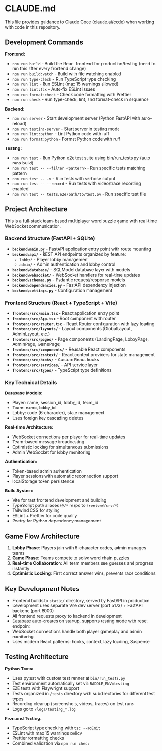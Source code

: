 # CLAUDE.md

This file provides guidance to Claude Code (claude.ai/code) when working with code in this repository.

## Development Commands

**Frontend:**
- `npm run build` - Build the React frontend for production/testing (need to run this after every frontend change)
- `npm run build:watch` - Build with file watching enabled
- `npm run type-check` - Run TypeScript type checking
- `npm run lint` - Run ESLint (max 15 warnings allowed)
- `npm run lint:fix` - Auto-fix ESLint issues
- `npm run format:check` - Check code formatting with Prettier
- `npm run check` - Run type-check, lint, and format-check in sequence

**Backend:**
- `npm run server` - Start development server (Python FastAPI with auto-reload)
- `npm run testing-server` - Start server in testing mode
- `npm run lint:python` - Lint Python code with ruff
- `npm run format:python` - Format Python code with ruff

**Testing:**
- `npm run test` - Run Python e2e test suite using bin/run_tests.py (auto runs build)
- `npm run test -- --filter <pattern>` - Run specific tests matching pattern
- `npm run test -- -v` - Run tests with verbose output
- `npm run test -- --record` - Run tests with video/trace recording enabled
- `npm run test -- tests/e2e/path/to/test.py` - Run specific test file

## Project Architecture

This is a full-stack team-based multiplayer word puzzle game with real-time WebSocket communication.

### Backend Structure (FastAPI + SQLite)
- **`backend/main.py`** - FastAPI application entry point with route mounting
- **`backend/api/`** - REST API endpoints organized by feature:
  - `lobby/` - Player lobby management
  - `admin/` - Admin authentication and lobby control
- **`backend/database/`** - SQLModel database layer with models
- **`backend/websocket/`** - WebSocket handlers for real-time updates
- **`backend/schemas.py`** - Pydantic request/response models
- **`backend/dependencies.py`** - FastAPI dependency injection
- **`backend/settings.py`** - Configuration management

### Frontend Structure (React + TypeScript + Vite)
- **`frontend/src/main.tsx`** - React application entry point
- **`frontend/src/App.tsx`** - Root component with router
- **`frontend/src/router.tsx`** - React Router configuration with lazy loading
- **`frontend/src/layouts/`** - Layout components (GlobalLayout, AdminLayout, etc.)
- **`frontend/src/pages/`** - Page components (LandingPage, LobbyPage, AdminPage, GamePage)
- **`frontend/src/components/`** - Reusable React components
- **`frontend/src/context/`** - React context providers for state management
- **`frontend/src/hooks/`** - Custom React hooks
- **`frontend/src/services/`** - API service layer
- **`frontend/src/types/`** - TypeScript type definitions

### Key Technical Details

**Database Models:**
- Player: name, session_id, lobby_id, team_id
- Team: name, lobby_id
- Lobby: code (6-character), state management
- Uses foreign key cascading deletes

**Real-time Architecture:**
- WebSocket connections per player for real-time updates
- Team-based message broadcasting
- Optimistic locking for simultaneous submissions
- Admin WebSocket for lobby monitoring

**Authentication:**
- Token-based admin authentication
- Player sessions with automatic reconnection support
- localStorage token persistence

**Build System:**
- Vite for fast frontend development and building
- TypeScript path aliases (`@/*` maps to `frontend/src/*`)
- Tailwind CSS for styling
- ESLint + Prettier for code quality
- Poetry for Python dependency management

## Game Flow Architecture

1. **Lobby Phase**: Players join with 6-character codes, admin manages teams
2. **Game Phase**: Teams compete to solve word chain puzzles
3. **Real-time Collaboration**: All team members see guesses and progress instantly
4. **Optimistic Locking**: First correct answer wins, prevents race conditions

## Key Development Notes

- Frontend builds to `static/` directory, served by FastAPI in production
- Development uses separate Vite dev server (port 5173) + FastAPI backend (port 8000)
- All frontend requests proxy to backend in development
- Database auto-creates on startup, supports testing mode with reset endpoint
- WebSocket connections handle both player gameplay and admin monitoring
- Uses modern React patterns: hooks, context, lazy loading, Suspense

## Testing Architecture

**Python Tests:**
- Uses pytest with custom test runner at `bin/run_tests.py`
- Test environment automatically set via `RADDLE_ENV=testing`
- E2E tests with Playwright support
- Tests organized in `/tests` directory with subdirectories for different test types
- Recording cleanup (screenshots, videos, traces) on test runs
- Logs go to `/logs/testing_*.log`

**Frontend Testing:**
- TypeScript type checking with `tsc --noEmit`
- ESLint with max 15 warnings policy
- Prettier formatting checks
- Combined validation via `npm run check`